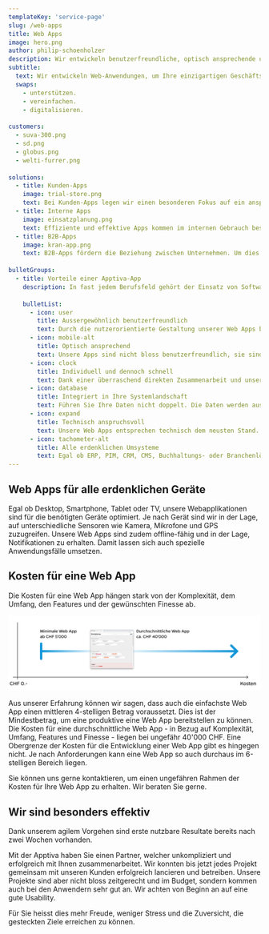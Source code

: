 ```yaml
---
templateKey: 'service-page'
slug: /web-apps
title: Web Apps
image: hero.png
author: philip-schoenholzer
description: Wir entwickeln benutzer­freundliche, optisch ansprechende und technisch anspruchsvolle Webapplikationen um Ihre einzigartigen Geschäftsprozesse abzubilden.
subtitle:
  text: Wir entwickeln Web-Anwendungen, um Ihre einzigartigen Geschäftsprozesse zu
  swaps:
    - unterstützen.
    - vereinfachen.
    - digitalisieren.

customers:
  - suva-300.png
  - sd.png
  - globus.png
  - welti-furrer.png

solutions:
  - title: Kunden-Apps
    image: trial-store.png
    text: Bei Kunden-Apps legen wir einen besonderen Fokus auf ein ansprechendes Design und einfache Bedienung. So steht einem guten Kundenerlebnis nichts im Weg.
  - title: Interne Apps
    image: einsatzplanung.png
    text: Effiziente und effektive Apps kommen im internen Gebrauch besonders gut an. Entsprechend legen wir den Fokus auf die Unterstützung des Anwenders, ohne ihm im Weg zu stehen.
  - title: B2B-Apps
    image: kran-app.png
    text: B2B-Apps fördern die Beziehung zwischen Unternehmen. Um dies optimal zu unterstützen, digitalisieren wir die entsprechenden Unternehmensprozesse einfach und verständlich.

bulletGroups:
  - title: Vorteile einer Apptiva-App
    description: In fast jedem Berufsfeld gehört der Einsatz von Softwareprodukten zum Alltag. Umso wichtiger ist es, dass die Verwendung dieser Hilfsmittel problemlos funktioniert. Bestenfalls machen die Apps und Applikationen sogar Spass. Bei der individuellen Softwareentwicklung halten wir uns an das <a target="_blank" rel="noopener noreferrer" href="http://www.lean-enterprise-app.com/">Manifest der Lean Enterprise App</a>.

    bulletList:
      - icon: user
        title: Ausser­gewöhnlich benutzer­freundlich
        text: Durch die nutzerorientierte Gestaltung unserer Web Apps befinden sich die Anwender im Zentrum. Sie erhalten eine Lösung die verständlich, einfach und schnell zu bedienen ist.
      - icon: mobile-alt
        title: Optisch ansprechend
        text: Unsere Apps sind nicht bloss benutzerfreundlich, sie sind auch optisch ansprechend.
      - icon: clock
        title: Individuell und dennoch schnell
        text: Dank einer überraschend direkten Zusammenarbeit und unserem agilen Vorgehen sind bereits nach wenigen Tagen die ersten Ergebnisse im Einsatz.
      - icon: database
        title: Integriert in Ihre System­landschaft
        text: Führen Sie Ihre Daten nicht doppelt. Die Daten werden aus bestehenden Systemen bezogen und die Resultate zurückgeschrieben.
      - icon: expand
        title: Technisch anspruchsvoll
        text: Unsere Web Apps entsprechen technisch dem neusten Stand. Unsere Software-Ingenieure können auch komplexe Anforderungen erfolgreich und hochwertig umsetzen.
      - icon: tachometer-alt
        title: Alle erdenklichen Umsysteme
        text: Egal ob ERP, PIM, CRM, CMS, Buchhaltungs- oder Branchenlösung, wir integrieren technisch anspruchsvolle Umsysteme souverän.
---
```


## Web Apps für alle erdenklichen Geräte

Egal ob Desktop, Smartphone, Tablet oder TV, unsere Webapplikationen sind für die benötigten Geräte optimiert. Je nach Gerät sind wir in der Lage, auf unterschiedliche Sensoren wie Kamera, Mikrofone und GPS zuzugreifen. Unsere Web Apps sind zudem offline-fähig und in der Lage, Notifikationen zu erhalten. Damit lassen sich auch spezielle Anwendungsfälle umsetzen.

## Kosten für eine Web App

Die Kosten für eine Web App hängen stark von der Komplexität, dem Umfang, den Features und der gewünschten Finesse ab.

![Kosten für eine Web App](kosten-web-app.png)

Aus unserer Erfahrung können wir sagen, dass auch die einfachste Web App einen mittleren 4-stelligen Betrag voraussetzt. Dies ist der Mindestbetrag, um eine produktive eine Web App bereitstellen zu können. Die Kosten für eine durchschnittliche Web App - in Bezug auf Komplexität, Umfang, Features und Finesse - liegen bei ungefähr 40'000 CHF. Eine Obergrenze der Kosten für die Entwicklung einer Web App gibt es hingegen nicht. Je nach Anforderungen kann eine Web App so auch durchaus im 6-stelligen Bereich liegen.

Sie können uns gerne kontaktieren, um einen ungefähren Rahmen der Kosten für Ihre Web App zu erhalten. Wir beraten Sie gerne.

## Wir sind besonders effektiv

Dank unserem agilem Vorgehen sind erste nutzbare Resultate bereits nach zwei Wochen vorhanden.

Mit der Apptiva haben Sie einen Partner, welcher unkompliziert und erfolgreich mit Ihnen zusammenarbeitet. Wir konnten bis jetzt jedes Projekt gemeinsam mit unseren Kunden erfolgreich lancieren und betreiben. Unsere Projekte sind aber nicht bloss zeitgerecht und im Budget, sondern kommen auch bei den Anwendern sehr gut an. Wir achten von Beginn an auf eine gute Usability.

Für Sie heisst dies mehr Freude, weniger Stress und die Zuversicht, die gesteckten Ziele erreichen zu können.
